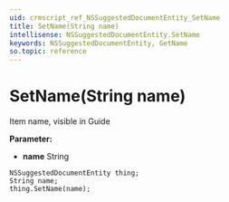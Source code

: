 ```yaml
---
uid: crmscript_ref_NSSuggestedDocumentEntity_SetName
title: SetName(String name)
intellisense: NSSuggestedDocumentEntity.SetName
keywords: NSSuggestedDocumentEntity, GetName
so.topic: reference
---
```


# SetName(String name)

Item name, visible in Guide

**Parameter:** 
* **name** String

```crmscript
NSSuggestedDocumentEntity thing;
String name;
thing.SetName(name);
```

